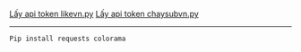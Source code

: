 [Lấy api token likevn.py](https://like.vn/docs/api)
[Lấy api token chaysubvn.py](https://chaysub.vn/docs-api-v2)
- - - - - - - - - - - - - - - - - - - - - - - - - -
```Pip install requests colorama```
